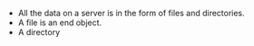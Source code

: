 * All the data on a server is in the form of files and directories.
* A file is an end object.
* A directory
